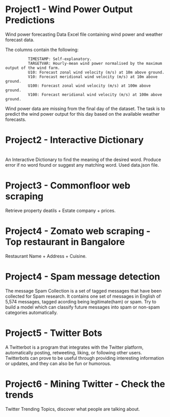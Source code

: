 # Project1 - Wind Power Output Predictions

Wind power forecasting Data Excel file containing wind power and weather forecast data.
              
The columns contain the following: 

              TIMESTAMP: Self-explanatory. 
              TARGETVAR: Hourly-mean wind power normalised by the maximum output of the wind farm. 
              U10: Forecast zonal wind velocity (m/s) at 10m above ground. 
              V10: Forecast meridional wind velocity (m/s) at 10m above ground. 
              U100: Forecast zonal wind velocity (m/s) at 100m above ground. 
              V100: Forecast meridional wind velocity (m/s) at 100m above ground.   
  
  
  Wind power data are missing from the final day of the dataset. The task is to predict the wind power output 
  for this day based on the available weather forecasts. 
              
# Project2 - Interactive Dictionary 
                          
An Interactive Dictionary to find the meaning of the desired word. Produce error if no word found or suggest any matching word. 
Used data.json file.         


# Project3 - Commonfloor web scraping 

Retrieve property deatils + Estate company + prices. 

# Project4 - Zomato web scraping - Top restaurant in Bangalore

Restaurant Name + Address + Cuisine.

# Project4 - Spam message detection

The message Spam Collection is a set of tagged messages that have been collected for Spam research. It contains one set of messages in English of 5,574 messages, tagged acording being legitimate(ham) or spam. Try to build a model which can classify future messages into spam or non-spam categories automatically.

# Project5 - Twitter Bots

A Twitterbot is a program that integrates with the Twitter platform, automatically posting, retweeting, liking, or following other users. Twitterbots can prove to be useful through providing interesting information or updates, and they can also be fun or humorous.

# Project6 - Mining Twitter - Check the trends

Twitter Trending Topics, discover what people are talking about.
